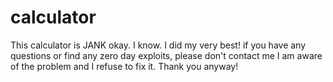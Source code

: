 # calculator

This calculator is JANK okay. I know. I did my very best!
if you have any questions or find any zero day exploits, please don't contact me
I am aware of the problem and I refuse to fix it. Thank you anyway!
